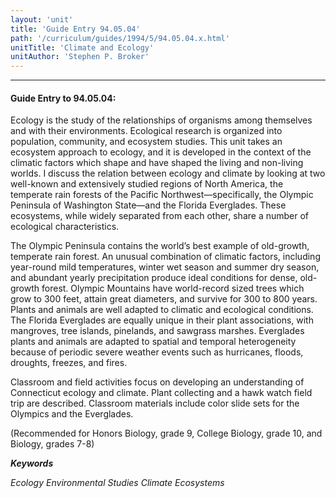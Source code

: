 ```yaml
---
layout: 'unit'
title: 'Guide Entry 94.05.04'
path: '/curriculum/guides/1994/5/94.05.04.x.html'
unitTitle: 'Climate and Ecology'
unitAuthor: 'Stephen P. Broker'
---
```


<body>
<hr/>
 <h4>
  Guide Entry to 94.05.04:
 </h4>
 Ecology is the study of the relationships of organisms among themselves and with their environments. Ecological research is organized into population, community, and ecosystem studies. This unit takes an ecosystem approach to ecology, and it is developed in the context of the climatic factors which shape and have shaped the living and non-living worlds. I discuss the relation between ecology and climate by looking at two well-known and extensively studied regions of North America, the temperate rain forests of the Pacific Northwest—specifically, the Olympic Peninsula of Washington State—and the Florida Everglades. These ecosystems, while widely separated from each other, share a number of ecological characteristics.
 <p>
  The Olympic Peninsula contains the world’s best example of old-growth, temperate rain forest. An unusual combination of climatic factors, including year-round mild temperatures, winter wet season and summer dry season, and abundant yearly precipitation produce ideal conditions for dense, old- growth forest. Olympic Mountains have world-record sized trees which grow to 300 feet, attain great diameters, and survive for 300 to 800 years. Plants and animals are well adapted to climatic and ecological conditions. The Florida Everglades are equally unique in their plant associations, with mangroves, tree islands, pinelands, and sawgrass marshes. Everglades plants and animals are adapted to spatial and temporal heterogeneity because of periodic severe weather events such as hurricanes, floods, droughts, freezes, and fires.
 </p>
 <p>
  Classroom and field activities focus on developing an understanding of Connecticut ecology and climate. Plant collecting and a hawk watch field trip are described. Classroom materials include color slide sets for the Olympics and the Everglades.
 </p>
 <p>
  (Recommended for Honors Biology, grade 9, College Biology, grade 10, and Biology, grades 7-8)
 </p>
<p>
  <b>
   <i>
    Keywords
   </i>
  </b>
  <br/>
 </p>
 <p>
  <i>
   Ecology Environmental Studies Climate Ecosystems
  </i>
 </p>

</body>
